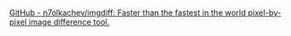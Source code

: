 
[GitHub - n7olkachev/imgdiff: Faster than the fastest in the world pixel-by-pixel image difference tool.](https://github.com/n7olkachev/imgdiff)
